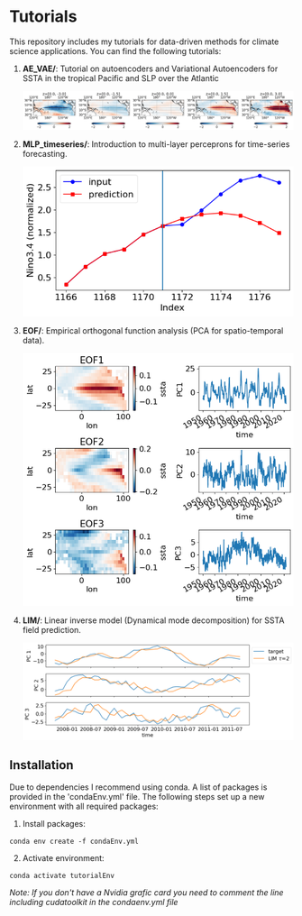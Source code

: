 # Tutorials


This repository includes my tutorials for data-driven methods for climate science applications. 
You can find the following tutorials:


1. **AE_VAE/**: Tutorial on autoencoders and Variational Autoencoders for SSTA in the tropical Pacific and SLP over the Atlantic

    <img src="AE_VAE/img/vae_latent_traverse.png" width="600"> 


2. **MLP_timeseries/**: Introduction to multi-layer perceprons for time-series forecasting.

    <img src="MLP_timeseries/img/mlp_autoregressive.png" width="500"> 

3. **EOF/**: Empirical orthogonal function analysis (PCA for spatio-temporal data).

    <img src="EOF/img/eof_pc.png" width="500"> 

4. **LIM/**: Linear inverse model (Dynamical mode decomposition) for SSTA field prediction.

    <img src="LIM/img/lim_frcst.png" width="500"> 



## Installation

Due to dependencies I recommend using conda. A list of packages is provided in the 
'condaEnv.yml' file. The following steps set up a new environment with all required packages:
1. Install packages: 
```
conda env create -f condaEnv.yml
```
2. Activate environment:
```
conda activate tutorialEnv
```

*Note: If you don't have a Nvidia grafic card you need to comment the line including cudatoolkit in the condaenv.yml file* 